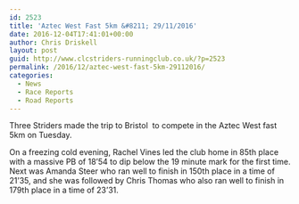 ```yaml
---
id: 2523
title: 'Aztec West Fast 5km &#8211; 29/11/2016'
date: 2016-12-04T17:41:01+00:00
author: Chris Driskell
layout: post
guid: http://www.clcstriders-runningclub.co.uk/?p=2523
permalink: /2016/12/aztec-west-fast-5km-29112016/
categories:
  - News
  - Race Reports
  - Road Reports
---
```

Three Striders made the trip to Bristol  to compete in the Aztec West fast 5km on Tuesday.

On a freezing cold evening, Rachel Vines led the club home in 85th place with a massive PB of 18&#8217;54 to dip below the 19 minute mark for the first time. Next was Amanda Steer who ran well to finish in 150th place in a time of 21&#8217;35, and she was followed by Chris Thomas who also ran well to finish in 179th place in a time of 23&#8217;31.

&nbsp;